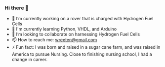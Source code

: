 ### Hi there 👋


<!-- **wreeten/wreeten** is a ✨ _special_ ✨ repository because its `README.md` (this file) appears on your GitHub profile.
 -->
<!-- Here are some ideas to get you started: -->

- 🔭 I’m currently working on a rover that is charged with Hydrogen Fuel Cells
- 🌱 I'm currently learning Python, VHDL, and Arduino
- 👯 I’m looking to collaborate on harnessing Hydrogen Fuel Cells
- 📫 How to reach me: wreeten@gmail.com
- ⚡ Fun fact: I was born and raised in a sugar cane farm, and was raised in America to pursue Nursing. Close to finishing nursing school, I had a change in career.
